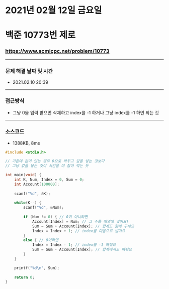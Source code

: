 # 2021년 02월 12일 금요일
# 백준 10773번 제로
### https://www.acmicpc.net/problem/10773

---

### 문제 해결 날짜 및 시간
- 2021.02.10 20:39

---

### 접근방식
- 그냥 0을 입력 받으면 삭제하고 index를 -1 하거나 그냥 index를 -1 하면 되는 것

---

### 소스코드
- 1388KB, 8ms

```C
#include <stdio.h>

// 기존에 값이 있는 경우 0으로 바꾸고 갚을 넣는 것보다
// 그냥 값을 넣는 것이 시간을 더 잡아 먹는 듯 

int main(void) {
	int K, Num, Index = 0, Sum = 0;
	int Account[100000];
	
	scanf("%d", &K);
	
	while(K--) {
		scanf("%d", &Num);
		
		if (Num != 0) { // 0이 아니라면
			Account[Index] = Num; // 그 수를 배열에 넣어요!
			Sum = Sum + Account[Index]; // 합계도 함께 구해요
			Index = Index + 1; // index를 다음으로 넘겨요
		}
		else { // 0이라면
			Index = Index - 1; // index를 -1 해줘요
			Sum = Sum - Account[Index]; // 합계에서도 빼줘요
		}
	}

	printf("%d\n", Sum);
	
	return 0;
}
```

